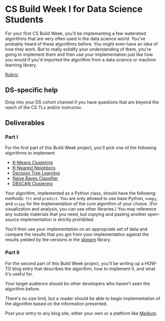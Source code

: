 # CS Build Week I for Data Science Students

For your first CS Build Week, you'll be implementing a few watershed
algorithms that are very often used in the data science world. You've
probably heard of these algorithms before. You might even have an idea
of how they work. But to really solidify your understanding of them,
you're going to implement them and then use your implementation just
like how you would if you'd imported the algorithm from a data science
or machine learning library. 

[Rubric](cs_Rubric.md)

## DS-specific help

Drop into your DS cohort channel if you have questions that are beyond
the reach of the CS TLs and/or instructor.

## Deliverables

### Part I

For the first part of this Build Week project, you'll pick one of the
following algorithms to implement:

- [K-Means Clustering](https://en.wikipedia.org/wiki/K-means_clustering)
- [K-Nearest Neighbors](https://en.wikipedia.org/wiki/K-nearest_neighbors_algorithm)
- [Decision Tree Learning](https://en.wikipedia.org/wiki/Decision_tree_learning)
- [Naive Bayes Classifier](https://en.wikipedia.org/wiki/Naive_Bayes_classifier)
- [DBSCAN Clustering](https://en.wikipedia.org/wiki/DBSCAN)

Your algorithm, implemented as a Python class, should have the following
methods: `fit` and `predict`. You are only allowed to use base Python,
`numpy`, and `scipy` for the implementation of the core algorithm of
your choice. (For visualization and analysis, you can use other
libraries.) You may reference any outside materials that you need, but
copying and pasting another open-source implementation is strictly
prohibited.

You'll then use your implementation on an appropriate set of data and
compare the results that you got from your implementation against the
results yielded by the versions in the
[sklearn](https://scikit-learn.org/stable/) library.

### Part II

For the second part of this Build Week project, you'll be writing up a
HOW-TO blog entry that describes the algorithm, how to implement it, and
what it's useful for.

Your target audience should be other developers who haven't seen the
algorithm before.

There's no size limit, but a reader should be able to begin
implementation of the algorithm based on the information presented.

Post your entry to any blog site, either your own or a platform like
[Medium](https://medium.com/).